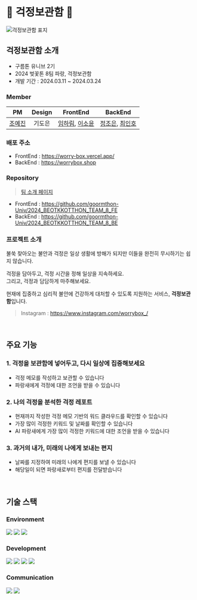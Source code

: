 # 📨 걱정보관함 📨

![걱정보관함 표지](https://github.com/goormthon-Univ/2024_BEOTKKOTTHON_TEAM_8_BE/assets/83575928/06ea8478-c0ee-4a0f-be1e-7cda43a43465)

## 걱정보관함 소개
- 구름톤 유니브 2기 
- 2024 벚꽃톤 8팀 파랑, 걱정보관함
- 개발 기간 : 2024.03.11 ~ 2024.03.24

### Member
|                PM                 | Design |                                FrontEnd                                 |                                BackEnd                                 |
|:---------------------------------:|:------:|:-----------------------------------------------------------------------:|:----------------------------------------------------------------------:|
| [조예진](https://github.com/yjin-jo) |  기도은   | [임하림](https://github.com/gkfla668), [이소윤](https://github.com/leesoyuun) | [정조은](https://github.com/joeun-01), [최인호](https://github.com/inhooo00) |

### 배포 주소
- FrontEnd : https://worry-box.vercel.app/
- BackEnd : https://worrybox.shop

### Repository
> [팀 소개 페이지](https://www.notion.so/goormthonuniv/8-de887e0e155847a79835951e1f9f5976?pvs=4)
- FrontEnd : https://github.com/goormthon-Univ/2024_BEOTKKOTTHON_TEAM_8_FE
- BackEnd : https://github.com/goormthon-Univ/2024_BEOTKKOTTHON_TEAM_8_BE

### 프로젝트 소개
불쑥 찾아오는 불안과 걱정은 일상 생활에 방해가 되지만 이들을 완전히 무시하기는 쉽지 않습니다.

걱정을 담아두고, 걱정 시간을 정해 일상을 지속하세요. <br>
그리고, 걱정과 담담하게 마주해보세요.

현재에 집중하고 심리적 불안에 건강하게 대처할 수 있도록 지원하는 서비스, **걱정보관함**입니다.

> Instagram : https://www.instagram.com/worrybox_/

<br>

## 주요 기능
### 1. 걱정을 보관함에 넣어두고, 다시 일상에 집중해보세요
- 걱정 메모를 작성하고 보관할 수 있습니다
- 파랑새에게 걱정에 대한 조언을 받을 수 있습니다

### 2. 나의 걱정을 분석한 걱정 레포트
- 현재까지 작성한 걱정 메모 기반의 워드 클라우드를 확인할 수 있습니다
- 가장 많이 걱정한 키워드 및 날짜를 확인할 수 있습니다
- AI 파랑새에게 가장 많이 걱정한 키워드에 대한 조언을 받을 수 있습니다

### 3. 과거의 내가, 미래의 나에게 보내는 편지
- 날짜를 지정하여 미래의 나에게 편지를 보낼 수 있습니다
- 해당일이 되면 파랑새로부터 편지를 전달받습니다

<br>

## 기술 스택
### Environment
<img src="https://img.shields.io/badge/intellij idea-000000?style=for-the-badge&logo=intellij idea&logoColor=white">
<img src="https://img.shields.io/badge/github-181717?style=for-the-badge&logo=github&logoColor=white">
<img src="https://img.shields.io/badge/git-F05032?style=for-the-badge&logo=git&logoColor=white">

### Development
<img src="https://img.shields.io/badge/google cloud-4285F4?style=for-the-badge&logo=google cloud&logoColor=white">
<img src="https://img.shields.io/badge/spring boot-6DB33F?style=for-the-badge&logo=spring boot&logoColor=white">
<img src="https://img.shields.io/badge/java-007396?style=for-the-badge&logo=java&logoColor=white"> 
<img src="https://img.shields.io/badge/mysql-4479A1?style=for-the-badge&logo=mysql&logoColor=white"> 


### Communication
<img src="https://img.shields.io/badge/discord-5865F2?style=for-the-badge&logo=discord&logoColor=white"> 
<img src="https://img.shields.io/badge/notion-000000?style=for-the-badge&logo=notion&logoColor=white"> 


